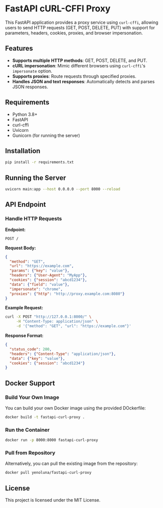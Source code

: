 # FastAPI cURL-CFFI Proxy

This FastAPI application provides a proxy service using `curl-cffi`, allowing users to send HTTP requests (GET, POST, DELETE, PUT) with support for parameters, headers, cookies, proxies, and browser impersonation.

## Features
- **Supports multiple HTTP methods**: GET, POST, DELETE, and PUT.
- **cURL impersonation**: Mimic different browsers using `curl-cffi`'s `impersonate` option.
- **Supports proxies**: Route requests through specified proxies.
- **Handles JSON and text responses**: Automatically detects and parses JSON responses.

## Requirements
- Python 3.8+
- FastAPI
- curl-cffi
- Uvicorn
- Gunicorn (for running the server)

## Installation
```sh
pip install -r requirements.txt
```

## Running the Server
```sh
uvicorn main:app --host 0.0.0.0 --port 8000 --reload
```

## API Endpoint
### Handle HTTP Requests
**Endpoint:**
```http
POST /
```
**Request Body:**
```json
{
  "method": "GET",
  "url": "https://example.com",
  "params": {"key": "value"},
  "headers": {"User-Agent": "MyApp"},
  "cookies": {"session": "abcd1234"},
  "data": {"field": "value"},
  "impersonate": "chrome",
  "proxies": {"http": "http://proxy.example.com:8080"}
}
```

**Example Request:**
```sh
curl -X POST "http://127.0.0.1:8000/" \
     -H "Content-Type: application/json" \
     -d '{"method": "GET", "url": "https://example.com"}'
```

**Response Format:**
```json
{
  "status_code": 200,
  "headers": {"Content-Type": "application/json"},
  "data": {"key": "value"},
  "cookies": {"session": "abcd1234"}
}
```

## Docker Support
### Build Your Own Image
You can build your own Docker image using the provided DOckerfile:
```sh
docker build -t fastapi-curl-proxy .
```
### Run the Container
```sh
docker run -p 8000:8000 fastapi-curl-proxy
```

### Pull from Repository
Alternatively, you can pull the existing image from the repository:
```sh
docker pull yenoluna/fastapi-curl-proxy
```

## License
This project is licensed under the MIT License.

